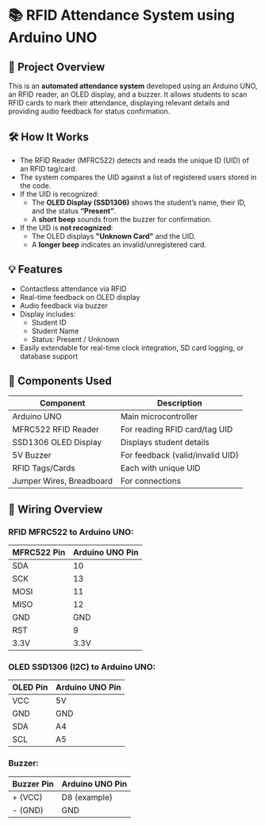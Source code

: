 # 📚 RFID Attendance System using Arduino UNO

## 🎯 Project Overview
This is an **automated attendance system** developed using an Arduino UNO, an RFID reader, an OLED display, and a buzzer. It allows students to scan RFID cards to mark their attendance, displaying relevant details and providing audio feedback for status confirmation.

## 🛠️ How It Works
- The RFID Reader (MFRC522) detects and reads the unique ID (UID) of an RFID tag/card.
- The system compares the UID against a list of registered users stored in the code.
- If the UID is recognized:
  - The **OLED Display (SSD1306)** shows the student’s name, their ID, and the status **“Present”**.
  - A **short beep** sounds from the buzzer for confirmation.
- If the UID is **not recognized**:
  - The OLED displays **"Unknown Card"** and the UID.
  - A **longer beep** indicates an invalid/unregistered card.

## 💡 Features
- Contactless attendance via RFID
- Real-time feedback on OLED display
- Audio feedback via buzzer
- Display includes:
  - Student ID
  - Student Name
  - Status: Present / Unknown
- Easily extendable for real-time clock integration, SD card logging, or database support

## 🧰 Components Used
| Component              | Description                      |
|------------------------|----------------------------------|
| Arduino UNO            | Main microcontroller             |
| MFRC522 RFID Reader    | For reading RFID card/tag UID    |
| SSD1306 OLED Display   | Displays student details         |
| 5V Buzzer              | For feedback (valid/invalid UID) |
| RFID Tags/Cards        | Each with unique UID             |
| Jumper Wires, Breadboard | For connections                |

## 🔌 Wiring Overview
### RFID MFRC522 to Arduino UNO:
| MFRC522 Pin | Arduino UNO Pin |
|-------------|------------------|
| SDA         | 10               |
| SCK         | 13               |
| MOSI        | 11               |
| MISO        | 12               |
| GND         | GND              |
| RST         | 9                |
| 3.3V        | 3.3V             |

### OLED SSD1306 (I2C) to Arduino UNO:
| OLED Pin | Arduino UNO Pin |
|----------|-----------------|
| VCC      | 5V               |
| GND      | GND              |
| SDA      | A4               |
| SCL      | A5               |

### Buzzer:
| Buzzer Pin | Arduino UNO Pin |
|------------|------------------|
| + (VCC)    | D8 (example)     |
| - (GND)    | GND              |

 
